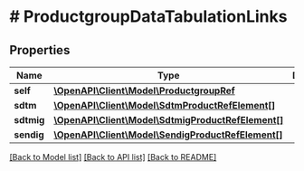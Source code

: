 # # ProductgroupDataTabulationLinks

## Properties

Name | Type | Description | Notes
------------ | ------------- | ------------- | -------------
**self** | [**\OpenAPI\Client\Model\ProductgroupRef**](ProductgroupRef.md) |  | [optional]
**sdtm** | [**\OpenAPI\Client\Model\SdtmProductRefElement[]**](SdtmProductRefElement.md) |  | [optional]
**sdtmig** | [**\OpenAPI\Client\Model\SdtmigProductRefElement[]**](SdtmigProductRefElement.md) |  | [optional]
**sendig** | [**\OpenAPI\Client\Model\SendigProductRefElement[]**](SendigProductRefElement.md) |  | [optional]

[[Back to Model list]](../../README.md#models) [[Back to API list]](../../README.md#endpoints) [[Back to README]](../../README.md)
